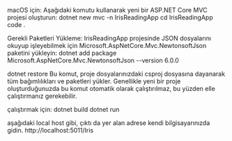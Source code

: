 macOS için:
Aşağıdaki komutu kullanarak yeni bir ASP.NET Core MVC projesi oluşturun: dotnet new mvc -n IrisReadingApp 
cd IrisReadingApp 
code .

Gerekli Paketleri Yükleme:
IrisReadingApp projesinde JSON dosyalarını okuyup işleyebilmek için Microsoft.AspNetCore.Mvc.NewtonsoftJson paketini yükleyin:
dotnet add package Microsoft.AspNetCore.Mvc.NewtonsoftJson --version 6.0.0

dotnet restore
Bu komut, proje dosyalarınızdaki csproj dosyasına dayanarak tüm bağımlılıkları ve paketleri yükler. Genellikle yeni bir proje oluşturduğunuzda bu komut otomatik olarak çalıştırılmaz, bu yüzden elle çalıştırmanız gerekebilir.

çalıştırmak için:
dotnet build
dotnet run

aşağıdaki local host gibi, çıktı da yer alan adrese kendi bilgisayarınızda gidin.
http://localhost:5011/Iris
